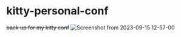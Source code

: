 # kitty-personal-conf

~~back up for my kitty conf~~
![Screenshot from 2023-09-15 12-57-00](https://github.com/tmcybers/kitty-personal-conf/assets/97669969/cb5b3e33-c5f4-40e9-8bd7-48c132d574c8)
